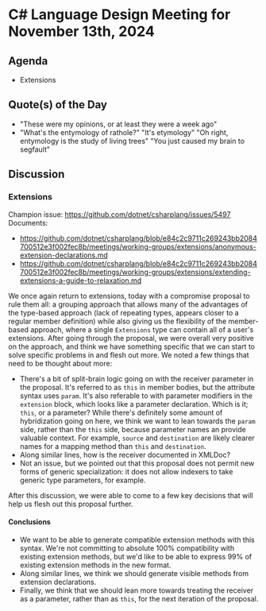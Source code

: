 # C# Language Design Meeting for November 13th, 2024

## Agenda

- Extensions

## Quote(s) of the Day

- "These were my opinions, or at least they were a week ago"
- "What's the entymology of rathole?" "It's etymology" "Oh right, entymology is the study of living trees" "You just caused my brain to segfault"

## Discussion

### Extensions

Champion issue: https://github.com/dotnet/csharplang/issues/5497  
Documents:
* https://github.com/dotnet/csharplang/blob/e84c2c9711c269243bb2084700512e3f002fec8b/meetings/working-groups/extensions/anonymous-extension-declarations.md
* https://github.com/dotnet/csharplang/blob/e84c2c9711c269243bb2084700512e3f002fec8b/meetings/working-groups/extensions/extending-extensions-a-guide-to-relaxation.md

We once again return to extensions, today with a compromise proposal to rule them all: a grouping approach that allows many of the advantages of the type-based approach
(lack of repeating types, appears closer to a regular member definition) while also giving us the flexibility of the member-based approach, where a single `Extensions`
type can contain all of a user's extensions. After going through the proposal, we were overall very positive on the approach, and think we have something specific that
we can start to solve specific problems in and flesh out more. We noted a few things that need to be thought about more:

* There's a bit of split-brain logic going on with the receiver parameter in the proposal. It's referred to as `this` in member bodies, but the attribute syntax uses
  `param`. It's also referable to with parameter modifiers in the `extension` block, which looks like a parameter declaration. Which is it; `this`, or a parameter? While
  there's definitely some amount of hybridization going on here, we think we want to lean towards the `param` side, rather than the `this` side, because parameter names
  an provide valuable context. For example, `source` and `destination` are likely clearer names for a mapping method than `this` and `destination`.
* Along similar lines, how is the receiver documented in XMLDoc?
* Not an issue, but we pointed out that this proposal does not permit new forms of generic specialization: it does not allow indexers to take generic type parameters, for
  example.

After this discussion, we were able to come to a few key decisions that will help us flesh out this proposal further.

#### Conclusions

* We want to be able to generate compatible extension methods with this syntax. We're not committing to absolute 100% compatibility with existing extension methods, but
  we'd like to be able to express 99% of existing extension methods in the new format.
* Along similar lines, we think we should generate visible methods from extension declarations.
* Finally, we think that we should lean more towards treating the receiver as a parameter, rather than as `this`, for the next iteration of the proposal.


